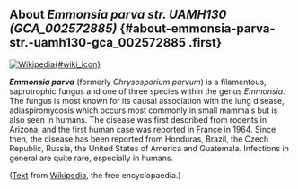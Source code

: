 About *Emmonsia parva str. UAMH130 (GCA\_002572885)* {#about-emmonsia-parva-str.-uamh130-gca_002572885 .first}
----------------------------------------------------

[![Wikipedia](/img/wikipedia_logo_v2_en.png){#wiki_icon}](http://en.wikipedia.org/wiki/Emmonsia_parva)

***Emmonsia parva*** (formerly *Chrysosporium parvum*) is a filamentous,
saprotrophic fungus and one of three species within the genus
*Emmonsia*. The fungus is most known for its causal association with the
lung disease, adiaspiromycosis which occurs most commonly in small
mammals but is also seen in humans. The disease was first described from
rodents in Arizona, and the first human case was reported in France in
1964. Since then, the disease has been reported from Honduras, Brazil,
the Czech Republic, Russia, the United States of America and Guatemala.
Infections in general are quite rare, especially in humans.

([Text](http://en.wikipedia.org/wiki/Emmonsia_parva) from
[Wikipedia](http://en.wikipedia.org/), the free encyclopaedia.)
